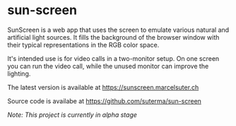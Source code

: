 # sun-screen
SunScreen is a web app that uses the screen to emulate various natural and artificial light sources. It fills the background of the browser window with their typical representations in the RGB color space.

It's intended use is for video calls in a two-monitor setup. On one screen you can run the video call, while the unused monitor can improve the lighting.

The latest version is available at https://sunscreen.marcelsuter.ch

Source code is availabe at https://github.com/suterma/sun-screen

_Note: This project is currently in alpha stage_
